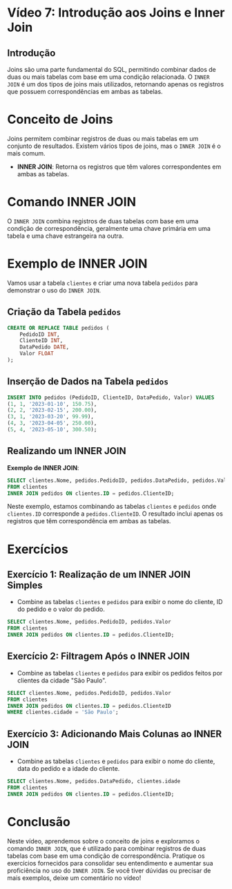 # Vídeo 7: Introdução aos Joins e Inner Join

## Introdução

Joins são uma parte fundamental do SQL, permitindo combinar dados de duas ou mais tabelas com base em uma condição relacionada. O `INNER JOIN` é um dos tipos de joins mais utilizados, retornando apenas os registros que possuem correspondências em ambas as tabelas.

# Conceito de Joins

Joins permitem combinar registros de duas ou mais tabelas em um conjunto de resultados. Existem vários tipos de joins, mas o `INNER JOIN` é o mais comum. 

- **INNER JOIN**: Retorna os registros que têm valores correspondentes em ambas as tabelas.

# Comando INNER JOIN

O `INNER JOIN` combina registros de duas tabelas com base em uma condição de correspondência, geralmente uma chave primária em uma tabela e uma chave estrangeira na outra.

# Exemplo de INNER JOIN

Vamos usar a tabela `clientes` e criar uma nova tabela `pedidos` para demonstrar o uso do `INNER JOIN`.

## Criação da Tabela `pedidos`

```sql
CREATE OR REPLACE TABLE pedidos (
    PedidoID INT,
    ClienteID INT,
    DataPedido DATE,
    Valor FLOAT
);
```

## Inserção de Dados na Tabela `pedidos`

```sql
INSERT INTO pedidos (PedidoID, ClienteID, DataPedido, Valor) VALUES
(1, 1, '2023-01-10', 150.75),
(2, 2, '2023-02-15', 200.00),
(3, 1, '2023-03-20', 99.99),
(4, 3, '2023-04-05', 250.00),
(5, 4, '2023-05-10', 300.50);
```

## Realizando um INNER JOIN

**Exemplo de INNER JOIN**:

```sql
SELECT clientes.Nome, pedidos.PedidoID, pedidos.DataPedido, pedidos.Valor
FROM clientes
INNER JOIN pedidos ON clientes.ID = pedidos.ClienteID;
```

Neste exemplo, estamos combinando as tabelas `clientes` e `pedidos` onde `clientes.ID` corresponde a `pedidos.ClienteID`. O resultado inclui apenas os registros que têm correspondência em ambas as tabelas.

# Exercícios

## Exercício 1: Realização de um INNER JOIN Simples

- Combine as tabelas `clientes` e `pedidos` para exibir o nome do cliente, ID do pedido e o valor do pedido.

```sql
SELECT clientes.Nome, pedidos.PedidoID, pedidos.Valor
FROM clientes
INNER JOIN pedidos ON clientes.ID = pedidos.ClienteID;
```

## Exercício 2: Filtragem Após o INNER JOIN

- Combine as tabelas `clientes` e `pedidos` para exibir os pedidos feitos por clientes da cidade "São Paulo".

```sql
SELECT clientes.Nome, pedidos.PedidoID, pedidos.Valor
FROM clientes
INNER JOIN pedidos ON clientes.ID = pedidos.ClienteID
WHERE clientes.cidade = 'São Paulo';
```

## Exercício 3: Adicionando Mais Colunas ao INNER JOIN

- Combine as tabelas `clientes` e `pedidos` para exibir o nome do cliente, data do pedido e a idade do cliente.

```sql
SELECT clientes.Nome, pedidos.DataPedido, clientes.idade
FROM clientes
INNER JOIN pedidos ON clientes.ID = pedidos.ClienteID;
```

# Conclusão

Neste vídeo, aprendemos sobre o conceito de joins e exploramos o comando `INNER JOIN`, que é utilizado para combinar registros de duas tabelas com base em uma condição de correspondência. Pratique os exercícios fornecidos para consolidar seu entendimento e aumentar sua proficiência no uso do `INNER JOIN`. Se você tiver dúvidas ou precisar de mais exemplos, deixe um comentário no vídeo!
